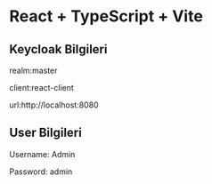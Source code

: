 # React + TypeScript + Vite

## Keycloak Bilgileri

realm:master

client:react-client

url:http://localhost:8080

## User Bilgileri

Username: Admin

Password: admin
